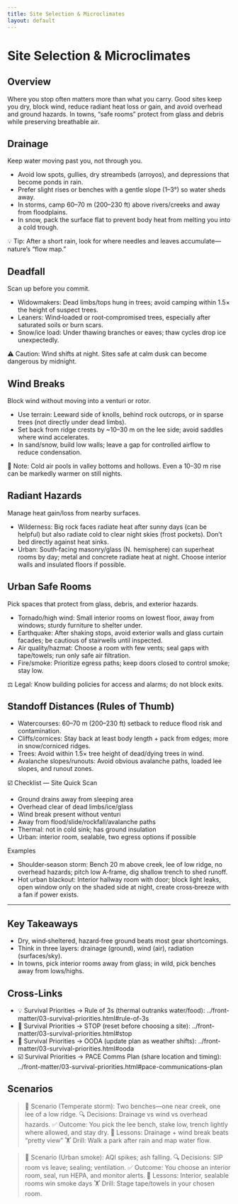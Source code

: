 ```yaml
---
title: Site Selection & Microclimates
layout: default
---
```


# Site Selection & Microclimates

## Overview
Where you stop often matters more than what you carry. Good sites keep you dry, block wind, reduce radiant heat loss or gain, and avoid overhead and ground hazards. In towns, “safe rooms” protect from glass and debris while preserving breathable air.

## Drainage
Keep water moving past you, not through you.

- Avoid low spots, gullies, dry streambeds (arroyos), and depressions that become ponds in rain.
- Prefer slight rises or benches with a gentle slope (1–3°) so water sheds away.
- In storms, camp 60–70 m (200–230 ft) above rivers/creeks and away from floodplains.
- In snow, pack the surface flat to prevent body heat from melting you into a cold trough.

💡 Tip: After a short rain, look for where needles and leaves accumulate—nature’s “flow map.”

## Deadfall
Scan up before you commit.

- Widowmakers: Dead limbs/tops hung in trees; avoid camping within 1.5× the height of suspect trees.
- Leaners: Wind‑loaded or root‑compromised trees, especially after saturated soils or burn scars.
- Snow/ice load: Under thawing branches or eaves; thaw cycles drop ice unexpectedly.

⚠️ Caution: Wind shifts at night. Sites safe at calm dusk can become dangerous by midnight.

## Wind Breaks
Block wind without moving into a venturi or rotor.

- Use terrain: Leeward side of knolls, behind rock outcrops, or in sparse trees (not directly under dead limbs).
- Set back from ridge crests by ~10–30 m on the lee side; avoid saddles where wind accelerates.
- In sand/snow, build low walls; leave a gap for controlled airflow to reduce condensation.

📝 Note: Cold air pools in valley bottoms and hollows. Even a 10–30 m rise can be markedly warmer on still nights.

## Radiant Hazards
Manage heat gain/loss from nearby surfaces.

- Wilderness: Big rock faces radiate heat after sunny days (can be helpful) but also radiate cold to clear night skies (frost pockets). Don’t bed directly against heat sinks.
- Urban: South‑facing masonry/glass (N. hemisphere) can superheat rooms by day; metal and concrete radiate heat at night. Choose interior walls and insulated floors if possible.

## Urban Safe Rooms
Pick spaces that protect from glass, debris, and exterior hazards.

- Tornado/high wind: Small interior rooms on lowest floor, away from windows; sturdy furniture to shelter under.
- Earthquake: After shaking stops, avoid exterior walls and glass curtain facades; be cautious of stairwells until inspected.
- Air quality/hazmat: Choose a room with few vents; seal gaps with tape/towels; run only safe air filtration.
- Fire/smoke: Prioritize egress paths; keep doors closed to control smoke; stay low.

⚖️ Legal: Know building policies for access and alarms; do not block exits.

## Standoff Distances (Rules of Thumb)
- Watercourses: 60–70 m (200–230 ft) setback to reduce flood risk and contamination.
- Cliffs/cornices: Stay back at least body length + pack from edges; more in snow/corniced ridges.
- Trees: Avoid within 1.5× tree height of dead/dying trees in wind.
- Avalanche slopes/runouts: Avoid obvious avalanche paths, loaded lee slopes, and runout zones.

☑️ Checklist — Site Quick Scan
- Ground drains away from sleeping area
- Overhead clear of dead limbs/ice/glass
- Wind break present without venturi
- Away from flood/slide/rockfall/avalanche paths
- Thermal: not in cold sink; has ground insulation
- Urban: interior room, sealable, two egress options if possible

Examples
- Shoulder‑season storm: Bench 20 m above creek, lee of low ridge, no overhead hazards; pitch low A‑frame, dig shallow trench to shed runoff.
- Hot urban blackout: Interior hallway room with door; block light leaks, open window only on the shaded side at night, create cross‑breeze with a fan if power exists.

---

## Key Takeaways
- Dry, wind‑sheltered, hazard‑free ground beats most gear shortcomings.
- Think in three layers: drainage (ground), wind (air), radiation (surfaces/sky).
- In towns, pick interior rooms away from glass; in wild, pick benches away from lows/highs.

## Cross-Links
- 💡 Survival Priorities → Rule of 3s (thermal outranks water/food): ../front-matter/03-survival-priorities.html#rule-of-3s
- 📝 Survival Priorities → STOP (reset before choosing a site): ../front-matter/03-survival-priorities.html#stop
- 📝 Survival Priorities → OODA (update plan as weather shifts): ../front-matter/03-survival-priorities.html#ooda
- ☑️ Survival Priorities → PACE Comms Plan (share location and timing): ../front-matter/03-survival-priorities.html#pace-communications-plan

## Scenarios

> 🧭 Scenario (Temperate storm): Two benches—one near creek, one lee of a low ridge.
> 🔍 Decisions: Drainage vs wind vs overhead hazards.
> ✅ Outcome: You pick the lee bench, stake low, trench lightly where allowed, and stay dry.
> 🧠 Lessons: Drainage + wind break beats “pretty view”
> 🏋️ Drill: Walk a park after rain and map water flow.

> 🧭 Scenario (Urban smoke): AQI spikes; ash falling.
> 🔍 Decisions: SIP room vs leave; sealing; ventilation.
> ✅ Outcome: You choose an interior room, seal, run HEPA, and monitor alerts.
> 🧠 Lessons: Interior, sealable rooms win smoke days
> 🏋️ Drill: Stage tape/towels in your chosen room.
